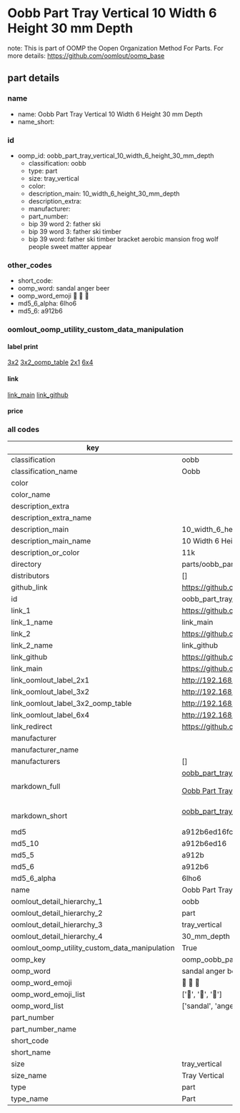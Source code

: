 # Oobb Part Tray Vertical 10 Width 6 Height 30 mm Depth  

note: This is part of OOMP the Oopen Organization Method For Parts. For more details: https://github.com/oomlout/oomp_base

##  part details
  







### name
* name: Oobb Part Tray Vertical 10 Width 6 Height 30 mm Depth
* name_short: 
### id
* oomp_id: oobb_part_tray_vertical_10_width_6_height_30_mm_depth
  * classification: oobb
  * type: part
  * size: tray_vertical
  * color: 
  * description_main: 10_width_6_height_30_mm_depth
  * description_extra: 
  * manufacturer: 
  * part_number: 
  * bip 39 word 2: father ski
  * bip 39 word 3: father ski timber
  * bip 39 word: father ski timber bracket aerobic mansion frog wolf people sweet matter appear

### other_codes
* short_code: 
* oomp_word: sandal anger beer
* oomp_word_emoji :sandal: :anger: :beer:
* md5_6_alpha: 6lho6
* md5_6: a912b6






### oomlout_oomp_utility_custom_data_manipulation
#### label print
[3x2](http://192.168.1.245:1112/?label=oomp%206lho6)
[3x2_oomp_table](http://192.168.1.108:1112/?label=oomp%206lho6)
[2x1](http://192.168.1.242:1112/?label=oomp%206lho6)
[6x4](http://192.168.1.55:1112/?label=oomp%206lho6)    

#### link

[link_main](https://github.com/oomlout/oomlout_oomp_version_1_messy/tree/main/parts/oobb_part_tray_vertical_10_width_6_height_30_mm_depth) [link_github](https://github.com/oomlout/oomlout_oomp_version_1_messy/tree/main/parts/oobb_part_tray_vertical_10_width_6_height_30_mm_depth)                             

#### price







### all codes 
| key | value |  
| --- | --- |  
| classification | oobb |  
| classification_name | Oobb |  
| color |  |  
| color_name |  |  
| description_extra |  |  
| description_extra_name |  |  
| description_main | 10_width_6_height_30_mm_depth |  
| description_main_name | 10 Width 6 Height 30 mm Depth |  
| description_or_color | 11k |  
| directory | parts/oobb_part_tray_vertical_10_width_6_height_30_mm_depth |  
| distributors | [] |  
| github_link | https://github.com/oomlout/oomlout_oomp_part_src/tree/main/parts/oobb_part_tray_vertical_10_width_6_height_30_mm_depth |  
| id | oobb_part_tray_vertical_10_width_6_height_30_mm_depth |  
| link_1 | https://github.com/oomlout/oomlout_oomp_version_1_messy/tree/main/parts/oobb_part_tray_vertical_10_width_6_height_30_mm_depth |  
| link_1_name | link_main |  
| link_2 | https://github.com/oomlout/oomlout_oomp_version_1_messy/tree/main/parts/oobb_part_tray_vertical_10_width_6_height_30_mm_depth |  
| link_2_name | link_github |  
| link_github | https://github.com/oomlout/oomlout_oomp_version_1_messy/tree/main/parts/oobb_part_tray_vertical_10_width_6_height_30_mm_depth |  
| link_main | https://github.com/oomlout/oomlout_oomp_version_1_messy/tree/main/parts/oobb_part_tray_vertical_10_width_6_height_30_mm_depth |  
| link_oomlout_label_2x1 | http://192.168.1.242:1112/?label=oomp%206lho6 |  
| link_oomlout_label_3x2 | http://192.168.1.245:1112/?label=oomp%206lho6 |  
| link_oomlout_label_3x2_oomp_table | http://192.168.1.108:1112/?label=oomp%206lho6 |  
| link_oomlout_label_6x4 | http://192.168.1.55:1112/?label=oomp%206lho6 |  
| link_redirect | https://github.com/oomlout/oomlout_oomp_version_1_messy/tree/main/parts/oobb_part_tray_vertical_10_width_6_height_30_mm_depth |  
| manufacturer |  |  
| manufacturer_name |  |  
| manufacturers | [] |  
| markdown_full | [oobb_part_tray_vertical_10_width_6_height_30_mm_depth](none)<br>[](none)<br>[Oobb Part Tray Vertical 10 Width 6 Height 30 Mm Depth](none)<br><br> |  
| markdown_short | [oobb_part_tray_vertical_10_width_6_height_30_mm_depth](none)<br><br> |  
| md5 | a912b6ed16fccba61d0211adc472929d |  
| md5_10 | a912b6ed16 |  
| md5_5 | a912b |  
| md5_6 | a912b6 |  
| md5_6_alpha | 6lho6 |  
| name | Oobb Part Tray Vertical 10 Width 6 Height 30 mm Depth |  
| oomlout_detail_hierarchy_1 | oobb |  
| oomlout_detail_hierarchy_2 | part |  
| oomlout_detail_hierarchy_3 | tray_vertical |  
| oomlout_detail_hierarchy_4 | 30_mm_depth |  
| oomlout_oomp_utility_custom_data_manipulation | True |  
| oomp_key | oomp_oobb_part_tray_vertical_10_width_6_height_30_mm_depth |  
| oomp_word | sandal anger beer |  
| oomp_word_emoji | :sandal: :anger: :beer: |  
| oomp_word_emoji_list | [':sandal:', ':anger:', ':beer:'] |  
| oomp_word_list | ['sandal', 'anger', 'beer'] |  
| part_number |  |  
| part_number_name |  |  
| short_code |  |  
| short_name |  |  
| size | tray_vertical |  
| size_name | Tray Vertical |  
| type | part |  
| type_name | Part |  
